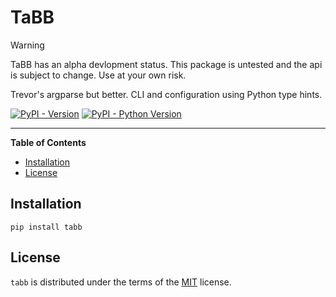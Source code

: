 # TaBB

> [!WARNING]
> TaBB has an alpha devlopment status. This package is untested and the api is subject to change. Use at your own risk.

Trevor's argparse but better. CLI and configuration using Python type hints.

[![PyPI - Version](https://img.shields.io/pypi/v/tabb.svg)](https://pypi.org/project/tabb)
[![PyPI - Python Version](https://img.shields.io/pypi/pyversions/tabb.svg)](https://pypi.org/project/tabb)

-----

**Table of Contents**

- [Installation](#installation)
- [License](#license)

## Installation

```console
pip install tabb
```

## License

`tabb` is distributed under the terms of the [MIT](https://spdx.org/licenses/MIT.html) license.
